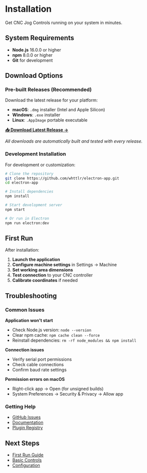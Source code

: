 # Installation

Get CNC Jog Controls running on your system in minutes.

## System Requirements

- **Node.js** 16.0.0 or higher
- **npm** 8.0.0 or higher
- **Git** for development

## Download Options

### Pre-built Releases (Recommended)

Download the latest release for your platform:

- **macOS**: `.dmg` installer (Intel and Apple Silicon)
- **Windows**: `.exe` installer  
- **Linux**: `.AppImage` portable executable

**[📥 Download Latest Release →](/download)**

*All downloads are automatically built and tested with every release.*

### Development Installation

For development or customization:

```bash
# Clone the repository
git clone https://github.com/whttlr/electron-app.git
cd electron-app

# Install dependencies
npm install

# Start development server
npm start

# Or run in Electron
npm run electron:dev
```

## First Run

After installation:

1. **Launch the application**
2. **Configure machine settings** in Settings → Machine
3. **Set working area dimensions** 
4. **Test connection** to your CNC controller
5. **Calibrate coordinates** if needed

## Troubleshooting

### Common Issues

**Application won't start**
- Check Node.js version: `node --version`
- Clear npm cache: `npm cache clean --force`
- Reinstall dependencies: `rm -rf node_modules && npm install`

**Connection issues**
- Verify serial port permissions
- Check cable connections
- Confirm baud rate settings

**Permission errors on macOS**
- Right-click app → Open (for unsigned builds)
- System Preferences → Security & Privacy → Allow app

### Getting Help

- [GitHub Issues](https://github.com/whttlr/electron-app/issues)
- [Documentation](../intro)
- [Plugin Registry](https://whttlr.github.io/plugin-registry/)

## Next Steps

- [First Run Guide](./first-run)
- [Basic Controls](./basic-controls)
- [Configuration](../architecture/configuration)